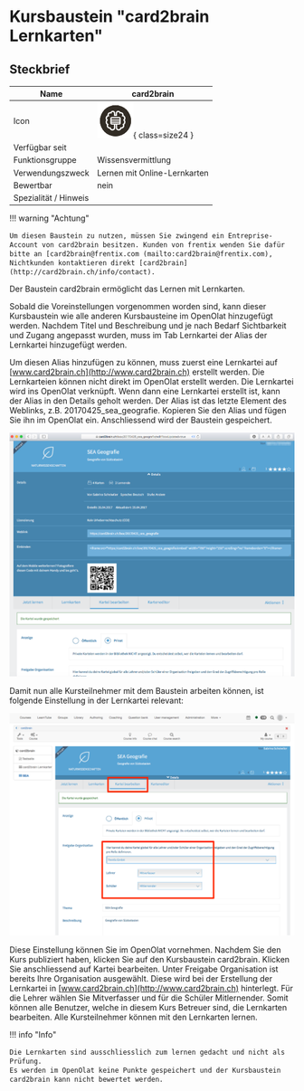 # Kursbaustein "card2brain Lernkarten"


## Steckbrief

Name | card2brain
---------|----------
Icon | ![card2brain Icon](assets/course_element_card2brain_icon.png){ class=size24  }
Verfügbar seit | 
Funktionsgruppe | Wissensvermittlung
Verwendungszweck | Lernen mit Online-Lernkarten
Bewertbar | nein
Spezialität / Hinweis |



!!! warning "Achtung"

    Um diesen Baustein zu nutzen, müssen Sie zwingend ein Entreprise-Account von card2brain besitzen. Kunden von frentix wenden Sie dafür bitte an [card2brain@frentix.com (mailto:card2brain@frentix.com), Nichtkunden kontaktieren direkt [card2brain](http://card2brain.ch/info/contact).

Der Baustein card2brain ermöglicht das Lernen mit Lernkarten.

Sobald die Voreinstellungen vorgenommen worden sind, kann dieser Kursbaustein
wie alle anderen Kursbausteine im OpenOlat hinzugefügt werden. Nachdem Titel
und Beschreibung und je nach Bedarf Sichtbarkeit und Zugang angepasst wurden,
muss im Tab Lernkartei der Alias der Lernkartei hinzugefügt werden.

Um diesen Alias hinzufügen zu können, muss zuerst eine Lernkartei auf
[www.card2brain.ch](http://www.card2brain.ch) erstellt werden. Die
Lernkarteien können nicht direkt im OpenOlat erstellt werden. Die Lernkartei
wird ins OpenOlat verknüpft. Wenn dann eine Lernkartei erstellt ist, kann der
Alias in den Details geholt werden. Der Alias ist das letzte Element des
Weblinks, z.B. 20170425_sea_geografie. Kopieren Sie den Alias und fügen Sie
ihn im OpenOlat ein. Anschliessend wird der Baustein gespeichert.

![card2brain Kursbaustein](assets/weblink_alias.png)

Damit nun alle Kursteilnehmer mit dem Baustein arbeiten können, ist folgende
Einstellung in der Lernkartei relevant:

![card2brain Kursbaustein Einstellungen](assets/card2brain_freigabe_organisation.png)

Diese Einstellung können Sie im OpenOlat vornehmen. Nachdem Sie den Kurs
publiziert haben, klicken Sie auf den Kursbaustein card2brain. Klicken Sie
anschliessend auf Kartei bearbeiten. Unter Freigabe Organisation ist bereits
Ihre Organisation ausgewählt. Diese wird bei der Erstellung der Lernkartei in
[www.card2brain.ch](http://www.card2brain.ch) hinterlegt. Für die Lehrer
wählen Sie Mitverfasser und für die Schüler Mitlernender. Somit können alle
Benutzer, welche in diesem Kurs Betreuer sind, die Lernkarten bearbeiten. Alle
Kursteilnehmer können mit den Lernkarten lernen.

!!! info "Info"

    Die Lernkarten sind ausschliesslich zum lernen gedacht und nicht als Prüfung.
    Es werden im OpenOlat keine Punkte gespeichert und der Kursbaustein card2brain kann nicht bewertet werden.
